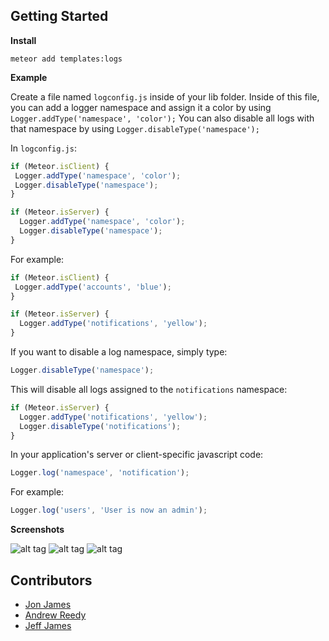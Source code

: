 ## Getting Started

**Install**

```
meteor add templates:logs
```
**Example**

Create a file named `logconfig.js` inside of your lib folder. 
Inside of this file, you can add a logger namespace and assign it a color by using `Logger.addType('namespace', 'color');`
You can also disable all logs with that namespace by using `Logger.disableType('namespace');` 

In `logconfig.js`: 
```javascript
if (Meteor.isClient) {
 Logger.addType('namespace', 'color');
 Logger.disableType('namespace');
}

if (Meteor.isServer) {
  Logger.addType('namespace', 'color');
  Logger.disableType('namespace');
}
```
For example: 
```javascript
if (Meteor.isClient) {
 Logger.addType('accounts', 'blue');
}

if (Meteor.isServer) {
  Logger.addType('notifications', 'yellow');
}
```
If you want to disable a log namespace, simply type: 
```javascript
Logger.disableType('namespace');
```
This will disable all logs assigned to the `notifications` namespace: 
```javascript
if (Meteor.isServer) {
  Logger.addType('notifications', 'yellow');
  Logger.disableType('notifications');
}
```

In your application's server or client-specific javascript code:
```javascript
Logger.log('namespace', 'notification');
```
For example:
```javascript
Logger.log('users', 'User is now an admin');
```
**Screenshots**

![alt tag](http://i.imgur.com/YtOs9sF.png)
![alt tag](http://i.imgur.com/YRRrf9i.png)
![alt tag](http://i.imgur.com/btzA3Pi.png)


Contributors
------------

* [Jon James](http://github.com/jonjamz)
* [Andrew Reedy](http://github.com/andrewreedy)
* [Jeff James](http://github.com/jwjames)
